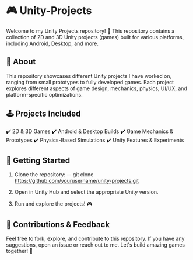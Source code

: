 # 🎮 Unity-Projects
Welcome to my Unity Projects repository! 🚀 This repository contains a collection of 2D and 3D Unity projects (games) built for various platforms, including Android, Desktop, and more.

## 📌 About
This repository showcases different Unity projects I have worked on, ranging from small prototypes to fully developed games. Each project explores different aspects of game design, mechanics, physics, UI/UX, and platform-specific optimizations.

## 🕹️ Projects Included
✔️ 2D & 3D Games
✔️ Android & Desktop Builds
✔️ Game Mechanics & Prototypes
✔️ Physics-Based Simulations
✔️ Unity Features & Experiments

## 🚀 Getting Started
1. Clone the repository:
-- git clone https://github.com/yourusername/unity-projects.git

2. Open in Unity Hub and select the appropriate Unity version.
3. Run and explore the projects! 🎮

## 📩 Contributions & Feedback
Feel free to fork, explore, and contribute to this repository. If you have any suggestions, open an issue or reach out to me. Let's build amazing games together! 🚀

